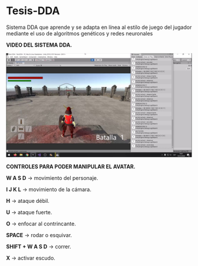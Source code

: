 # Tesis-DDA
Sistema DDA que aprende y se adapta en línea al estilo de juego del jugador mediante el uso de algoritmos genéticos y redes neuronales

**VIDEO DEL SISTEMA DDA.**

[![Watch the video](https://github.com/MelvinSalcedo/Tesis-DDA/blob/main/resultado.JPG)](https://drive.google.com/file/d/1Ym1zsKnjg-zr-TlepK7eetFjS7r22Q-v/view?usp=sharing)

**CONTROLES PARA PODER MANIPULAR EL AVATAR.**

**W A S D** -> movimiento del personaje.

**I J K L** -> movimiento de la cámara.

**H** -> ataque débil.

**U** -> ataque fuerte.

**O** -> enfocar al contrincante.

**SPACE** -> rodar o esquivar.

**SHIFT + W A S D** -> correr.

**X** -> activar escudo.

